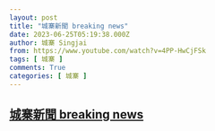 ```yaml
---
layout: post
title: "城寨新聞 breaking news"
date: 2023-06-25T05:19:38.000Z
author: 城寨 Singjai
from: https://www.youtube.com/watch?v=4PP-HwCjFSk
tags: [ 城寨 ]
comments: True
categories: [ 城寨 ]
---
```

<!--1687670378000-->
[城寨新聞 breaking news](https://www.youtube.com/watch?v=4PP-HwCjFSk)
------

<div>

</div>
